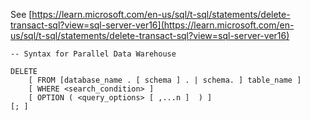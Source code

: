 See [https://learn.microsoft.com/en-us/sql/t-sql/statements/delete-transact-sql?view=sql-server-ver16](https://learn.microsoft.com/en-us/sql/t-sql/statements/delete-transact-sql?view=sql-server-ver16)
```
-- Syntax for Parallel Data Warehouse  
  
DELETE 
    [ FROM [database_name . [ schema ] . | schema. ] table_name ]   
    [ WHERE <search_condition> ]   
    [ OPTION ( <query_options> [ ,...n ]  ) ]  
[; ]
```
